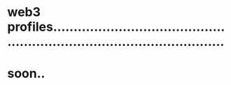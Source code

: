 # web3 profiles...............................................................................................
# soon..
